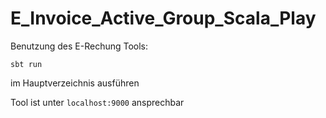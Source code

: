 # E_Invoice_Active_Group_Scala_Play

Benutzung des E-Rechung Tools:

`sbt run`

im Hauptverzeichnis ausführen

Tool ist unter `localhost:9000` ansprechbar
